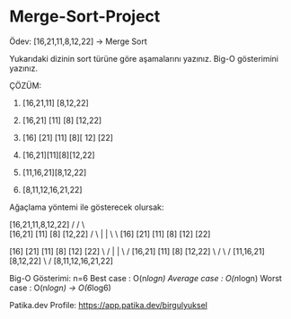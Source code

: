 # Merge-Sort-Project
Ödev:
[16,21,11,8,12,22] -> Merge Sort

Yukarıdaki dizinin sort türüne göre aşamalarını yazınız.
Big-O gösterimini yazınız.

ÇÖZÜM:
1. [16,21,11] [8,12,22]
2. [16,21] [11] [8] [12,22]
3. [16] [21] [11] [8][ 12] [22]

4. [16,21][11][8][12,22]
5. [11,16,21][8,12,22]
6. [8,11,12,16,21,22]

Ağaçlama yöntemi ile gösterecek olursak:

  [16,21,11,8,12,22]
   /     /   \     \
 [16,21] [11] [8] [12,22]
 /   \    |    |   \   \ 
[16] [21] [11] [8] [12] [22]


[16] [21] [11] [8] [12] [22]
  \    /   |    |    \  /
  [16,21] [11] [8] [12,22]
      \    /     \     /
    [11,16,21]  [8,12,22]
          \        /
      [8,11,12,16,21,22] 


Big-O Gösterimi:
n=6
Best case    : O(n*logn)
Average case : O(n*logn)
Worst case   : O(n*logn) -> O(6*log6)

Patika.dev Profile: https://app.patika.dev/birgulyuksel
